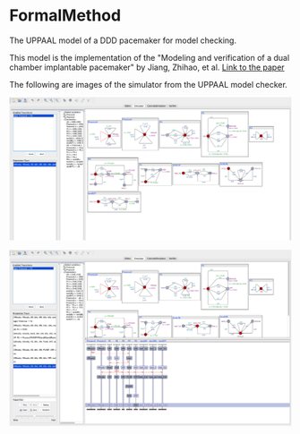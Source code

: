 # FormalMethod
The UPPAAL model of a DDD pacemaker for model checking.

This model is the implementation of the "Modeling and verification of a dual chamber implantable pacemaker" by Jiang, Zhihao, et al. [Link to the paper](https://link.springer.com/chapter/10.1007/978-3-642-28756-5_14)

The following are images of the simulator from the UPPAAL model checker.

![alt text](images/simulator.png)

![alt text](images/simulator2.png)

